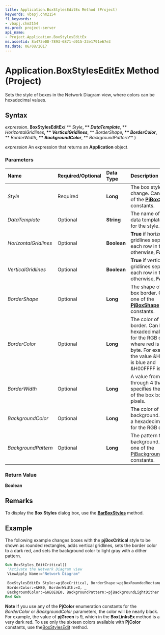 ```yaml
---
title: Application.BoxStylesEditEx Method (Project)
keywords: vbapj.chm2154
f1_keywords:
- vbapj.chm2154
ms.prod: project-server
api_name:
- Project.Application.BoxStylesEditEx
ms.assetid: 8a473e08-7893-6871-d015-23e1791e67e3
ms.date: 06/08/2017
---
```



# Application.BoxStylesEditEx Method (Project)

Sets the style of boxes in the Network Diagram view, where colors can be hexadecimal values.


## Syntax

 _expression_. **BoxStylesEditEx**( ** _Style_**, ** _DataTemplate_**, ** _HorizontalGridlines_**, ** _VerticalGridlines_**, ** _BorderShape_**, ** _BorderColor_**, ** _BorderWidth_**, ** _BackgroundColor_**, ** _BackgroundPattern_** )

 _expression_ An expression that returns an **Application** object.


### Parameters



|**Name**|**Required/Optional**|**Data Type**|**Description**|
|:-----|:-----|:-----|:-----|
| _Style_|Required|**Long**|The box style to change. Can be one of the  **[PjBoxStyle](pjboxstyle-enumeration-project.md)** constants.|
| _DataTemplate_|Optional|**String**|The name of the data template to use for the style.|
| _HorizontalGridlines_|Optional|**Boolean**|**True** if horizontal gridlines separate each row in the box; otherwise, **False**.|
| _VerticalGridlines_|Optional|**Boolean**|**True** if vertical gridlines separate each row in the box; otherwise, **False**.|
| _BorderShape_|Optional|**Long**|The shape of the box border. Can be one of the  **[PjBoxShape](pjboxshape-enumeration-project.md)** constants.|
| _BorderColor_|Optional|**Long**|The color of the box border. Can be a hexadecimal value for the RGB color, where red is the last byte. For example, the value &HFF0000 is blue and &H00FFFF is yellow. |
| _BorderWidth_|Optional|**Long**|A value from 1 through 4 that specifies the width of the box border, in pixels.|
| _BackgroundColor_|Optional|**Long**|The color of the box background. Can be a hexadecimal value for the RGB color.|
| _BackgroundPattern_|Optional|**Long**|The pattern for the background. Can be one of the [PjBackgroundPattern](pjbackgroundpattern-enumeration-project.md) constants.|

### Return Value

 **Boolean**


## Remarks

To display the  **Box Styles** dialog box, use the **[BarBoxStyles](application-barboxstyles-method-project.md)** method.


## Example

The following example changes boxes with the  **pjBoxCritical** style to be shown as rounded rectangles, adds vertical gridlines, sets the border color to a dark red, and sets the background color to light gray with a dither pattern.


```vb
Sub BoxStyles_EditCritical() 
 'Activate the Network Diagram view 
 ViewApply Name:="Network Diagram" 
 
 BoxStylesEditEx Style:=pjBoxCritical, BorderShape:=pjBoxRoundedRectangle, VerticalGridlines:=True, _ 
 BorderColor:=&HB0, BorderWidth:=3, _ 
 BackgroundColor:=&HE0E0E0, BackgroundPattern:=pjBackgroundLightDither 
End Sub
```


 **Note**  If you use any of the  **PjColor** enumeration constants for the _BorderColor_ or _BackgroundColor_ parameters, the color will be nearly black. For example, the value of **pjGreen** is 9, which in the **BoxLinksEx** method is a very dark red. To use only the sixteen colors available with **PjColor** constants, use the[BoxStylesEdit](application-boxstylesedit-method-project.md) method.


